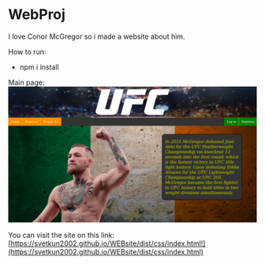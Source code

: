 # WebProj
I love Conor McGregor so i made a website about him.

How to run:
- npm i install

Main page:
![GitHub Logo](/MainPage.png)


You can visit the site on this link: [https://svetkun2002.github.io/WEBsite/dist/css/index.html!](https://svetkun2002.github.io/WEBsite/dist/css/index.html)
